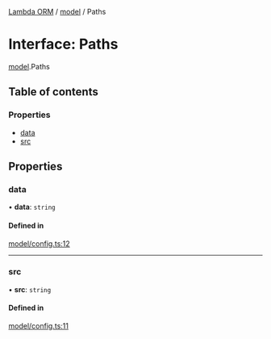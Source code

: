 [Lambda ORM](../README.md) / [model](../modules/model.md) / Paths

# Interface: Paths

[model](../modules/model.md).Paths

## Table of contents

### Properties

- [data](model.Paths.md#data)
- [src](model.Paths.md#src)

## Properties

### data

• **data**: `string`

#### Defined in

[model/config.ts:12](https://github.com/FlavioLionelRita/lambda-orm/blob/eec4cd3/src/orm/model/config.ts#L12)

___

### src

• **src**: `string`

#### Defined in

[model/config.ts:11](https://github.com/FlavioLionelRita/lambda-orm/blob/eec4cd3/src/orm/model/config.ts#L11)
